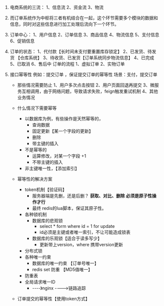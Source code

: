 1. 电商系统的三流：
   1、信息流
   2、资金流
   3、物流
2. 而订单系统作为中枢将三者有机结合在一起，这个环节需要多个模块的数据和信息，同时对这些信息进行加工处理后流向下一个环节。
3. 订单中心：
   1、用户信息
   2、订单信息
   3、商品信息
   4、物流信息
   5、支付信息
   6、促销信息
4. 订单的状态：
   1、代付款【长时间未支付要重置库存锁定】
   2、已发货、待发货 【仓库系统】
   3、待收货、已发货【订单系统同步物流信息】
   4、已完成
   5、已取消
   6、售后中
   订单的流程
   1、虚拟订单
   2、实物订单

5. 接口幂等性
   例如：提交订单 ，保证提交订单的幂等性
   场景：支付，提交订单

   * 那些情况需要防止
     1、用户多次点击按钮
     2、用户页面回退再提交
     3、微服务互相调用，由于网络问题，导致请求失败，feign触发重试机制
     4、其他业务情况

   * 什么情况下需要幂等

     * 以数据库为例，有些操作是天然幂等的，
       * 查询数据
       * 固定更新【某一个字段的更新】
       * 删除
       * 带主键的插入
     * 不是幂等的
       * 运算修改，对某一个字段  +1
       * 不带主键的插入
     * 非主键唯一性，【添加索引】

   * 幂等性的解决方案

     * token机制【验证码】
       * 服务器端是先删，还是后删？ **获取、对比、删除 必须是原子性操作才行**
       * 最终 redis的lua脚本，保证其原子性。
     * 各种锁机制
       * 数据库的悲观锁
         * select * form  where id = 1 for update 
         * id必须是主键或者唯一索引，不让可能造成锁表
       * 数据库的乐观锁【适合于读多写少】
         * 更新带上version，where 携带version更新
     * 分布式锁
     * 各种唯一约束
       * 数据库的唯一约束 【订单号唯一】
       * redis set 防重 【MD5值唯一】
     * 防重表
     * 全局请求唯一ID 
       * ----》nginx ---->链路追踪

   * 订单提交的幂等性【使用token方式】

     